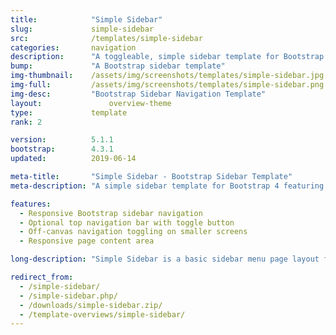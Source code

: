 ```yaml
---
title:            "Simple Sidebar"
slug:             simple-sidebar
src:              /templates/simple-sidebar
categories:       navigation
description:      "A toggleable, simple sidebar template for Bootstrap 4 featuring a responsive sidebar navigation menu and a top navigation bar"
bump:             "A Bootstrap sidebar template"
img-thumbnail:    /assets/img/screenshots/templates/simple-sidebar.jpg
img-full:         /assets/img/screenshots/templates/simple-sidebar.png
img-desc:         "Bootstrap Sidebar Navigation Template"
layout:		    	  overview-theme
type:             template
rank: 2

version:          5.1.1
bootstrap:        4.3.1
updated:          2019-06-14

meta-title:       "Simple Sidebar - Bootstrap Sidebar Template"
meta-description: "A simple sidebar template for Bootstrap 4 featuring responsive sidebar navigation. All Start Bootstrap templates are free to download and open source."

features:
  - Responsive Bootstrap sidebar navigation
  - Optional top navigation bar with toggle button
  - Off-canvas navigation toggling on smaller screens
  - Responsive page content area

long-description: "Simple Sidebar is a basic sidebar menu page layout for Bootstrap websites with off canvas navigation on smaller screen sizes. It is a great starting point for minimal dashboard web apps, or general websites with a toggleable sidebar."

redirect_from:
  - /simple-sidebar/
  - /simple-sidebar.php/
  - /downloads/simple-sidebar.zip/
  - /template-overviews/simple-sidebar/
---
```

